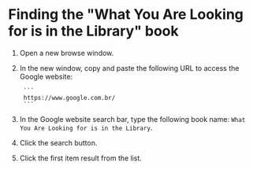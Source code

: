 # Finding the "What You Are Looking for is in the Library" book

1. Open a new browse window.
2. In the new window, copy and paste the following URL to access the Google website:

        ```
        https://www.google.com.br/
        ```

3. In the Google website search bar, type the following book name: `What You Are Looking for is in the Library`.
4. Click the search button.
5. Click the first item result from the list.
